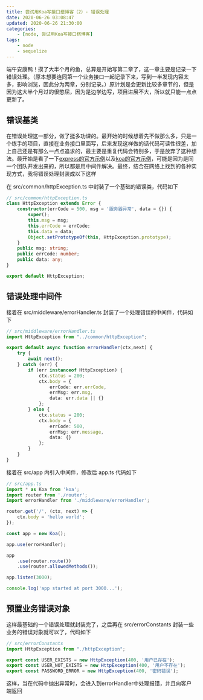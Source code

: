 ```yaml
---
title: 尝试用Koa写接口搭博客（2）- 错误处理
date: 2020-06-26 03:08:47
updated: 2020-06-26 21:30:00
categories: 
    - [node, 尝试用Koa写接口搭博客]
tags: 
    - node
    - sequelize
---
```


端午安康鸭！摸了大半个月的鱼，总算是开始写第二章了，这一章主要是记录一下错误处理。（原本想要连同第一个业务接口一起记录下来，写到一半发现内容太多，影响浏览，因此分为两章，分别记录。）原计划是会更新比较多章节的，但是因为这大半个月过的很憋屈，因为是边学边写，项目进展不大，所以就只能一点点更新了。

<!--more-->

## 错误基类

在错误处理这一部分，做了挺多功课的。最开始的时候想着先不做那么多，只是一个练手的项目，直接在业务接口里面写，后来发现这样做的话代码可读性很差，加上自己还是有那么一点点追求的，最主要是重复代码会特别多，于是放弃了这种想法。最开始是看了一下[express的官方示例](https://www.expressjs.com.cn/guide/error-handling.html)以及[koa的官方示例](https://github.com/koajs/koa/blob/master/docs/error-handling.md)，可能是因为是同一个团队开发出来的，所以都是用中间件解决。最终，结合在网络上找到的各种实现方式，我将错误处理封装成以下这样

在 src/common/httpException.ts 中封装了一个基础的错误类，代码如下

```typescript
// src/common/httpException.ts
class HttpException extends Error {
    constructor(errCode = 500, msg = '服务器异常', data = {}) {
        super();
        this.msg = msg;
        this.errCode = errCode;
        this.data = data;
        Object.setPrototypeOf(this, HttpException.prototype);
    }
    public msg: string;
    public errCode: number;
    public data: any;
}

export default HttpException;
```

## 错误处理中间件

接着在 src/middleware/errorHandler.ts 封装了一个处理错误的中间件，代码如下

```typescript
// src/middleware/errorHandler.ts
import HttpException from "../common/httpException";

export default async function errorHandler(ctx,next) {
    try {
        await next();
    } catch (err) {
        if (err instanceof HttpException) {
            ctx.status = 200;
            ctx.body = {
                errCode: err.errCode,
                errMsg: err.msg,
                data: err.data || {}
            };
        } else {
            ctx.status = 200;
            ctx.body = {
                errCode: 500,
                errMsg: err.message,
                data: {}
            };
        }
    }
}

```

接着在 src/app 内引入中间件，修改后 app.ts 代码如下

```typescript
// src/app.ts
import * as Koa from 'koa';
import router from './router';
import errorHandler from './middleware/errorHandler';

router.get('/', (ctx, next) => {
    ctx.body = 'hello world';
});

const app = new Koa();

app.use(errorHandler);

app
    .use(router.route())
    .use(router.allowedMethods());

app.listen(3000);

console.log('app started at port 3000...');
```

## 预置业务错误对象

这样最基础的一个错误处理就封装完了，之后再在 src/errorConstants 封装一些业务的错误对象就可以了，代码如下

```typescript
// src/errorConstants
import HttpException from "./httpException";

export const USER_EXISTS = new HttpException(400, '用户已存在');
export const USER_NOT_EXISTS = new HttpException(400, '用户不存在');
export const PASSWORD_ERROR = new HttpException(400, '密码错误');
```

这样，当在代码中抛出异常时，会进入到errorHandler中处理报错，并且向客户端返回
